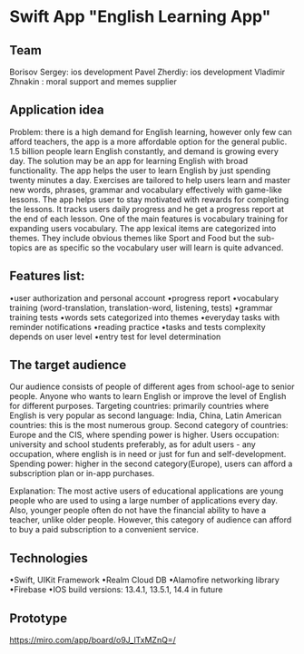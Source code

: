 # Swift App "English Learning App"
## Team

Borisov Sergey: ios development 
Pavel Zherdiy: ios development
Vladimir Zhnakin : moral support and memes supplier 

## Application idea 

Problem: there is a high demand for English learning, however only few can afford teachers, the app is a more affordable option for the general public. 1.5 billion people learn English constantly, and demand is growing every day.
The solution may be an app for learning English with broad functionality. 
The app helps the user to learn English by just spending twenty minutes a day. Exercises are tailored to help users learn and master new words, phrases, grammar and vocabulary effectively with game-like lessons. The app helps user to stay motivated with rewards for completing the lessons. It tracks users daily progress and he get a progress report at the end of each lesson. One of the main features is vocabulary training for  expanding users vocabulary.
The app lexical items are categorized into themes. They include obvious themes like Sport and Food but the sub-topics are as specific so the vocabulary user will learn is quite advanced.

## Features list:

•user authorization and personal account
•progress report
•vocabulary training (word-translation, translation-word, listening, tests)
•grammar training tests
•words sets categorized into themes
•everyday tasks with reminder notifications
•reading practice 
•tasks and tests complexity depends on user level
•entry test for level determination 

## The target audience 

Our audience consists of people of different ages from school-age to senior people. Anyone who wants to learn English or improve the level of English for different purposes. 
Targeting countries: primarily countries where English is very popular as second language: India, China, Latin American countries: this is the most numerous group.
Second category of countries: Europe and the CIS, where spending power is higher. 
Users occupation: university and school students preferably, as for adult users - any occupation, where english is in need or just for fun and self-development.  
Spending power: higher in the second category(Europe), users can afford a subscription plan or in-app purchases.

Explanation:
The most active users of educational applications are young people who are used to using a large number of applications every day. Also, younger people often do not have the financial ability to have a teacher, unlike older people. However, this category of audience can afford to buy a paid subscription to a convenient service.

## Technologies

•Swift, UIKit Framework
•Realm Cloud DB
•Alamofire networking library
•Firebase
•IOS build versions: 13.4.1, 13.5.1, 14.4 in future

## Prototype

https://miro.com/app/board/o9J_lTxMZnQ=/
